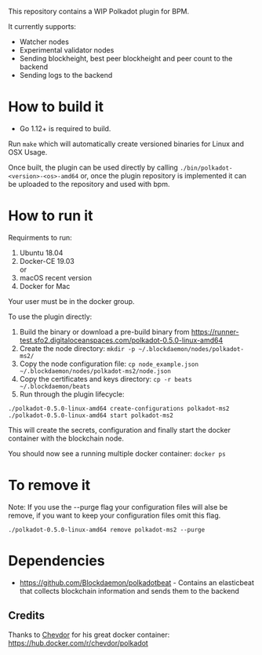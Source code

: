 This repository contains a WIP Polkadot plugin for BPM.

It currently supports:

- Watcher nodes
- Experimental validator nodes
- Sending blockheight, best peer blockheight and peer count to the backend
- Sending logs to the backend

# How to build it

- Go 1.12+ is required to build.

Run `make` which will automatically create versioned binaries for Linux and OSX
Usage.

Once built, the plugin can be used directly by calling `./bin/polkadot-<version>-<os>-amd64` or, once the plugin repository is implemented it can be uploaded to the repository and used with bpm.

# How to run it

Requirments to run:

1. Ubuntu 18.04
2. Docker-CE 19.03  
or
1. macOS recent version
2. Docker for Mac 

Your user must be in the docker group.  

To use the plugin directly:

1. Build the binary or download a pre-build binary from https://runner-test.sfo2.digitaloceanspaces.com/polkadot-0.5.0-linux-amd64
2. Create the node directory: `mkdir -p ~/.blockdaemon/nodes/polkadot-ms2/`
3. Copy the node configuration file: `cp node_example.json ~/.blockdaemon/nodes/polkadot-ms2/node.json`
4. Copy the certificates and keys directory: `cp -r beats ~/.blockdaemon/beats`
5. Run through the plugin lifecycle:

```
./polkadot-0.5.0-linux-amd64 create-configurations polkadot-ms2
./polkadot-0.5.0-linux-amd64 start polkadot-ms2
```

This will create the secrets, configuration and finally start the docker container with the blockchain node. 

You should now see a running multiple docker container: `docker ps`

# To remove it

Note: If you use the --purge flag your configuration files will alse be remove, if you want to keep your configuration files omit this flag.
```
./polkadot-0.5.0-linux-amd64 remove polkadot-ms2 --purge
```

# Dependencies

* https://github.com/Blockdaemon/polkadotbeat - Contains an elasticbeat that collects blockchain information and sends them to the backend

## Credits
Thanks to [Chevdor](https://github.com/chevdor) for his great docker container: https://hub.docker.com/r/chevdor/polkadot

 
